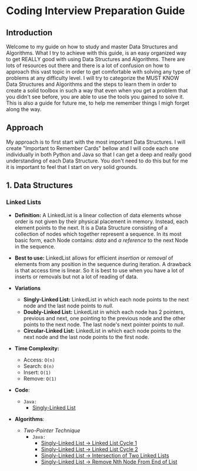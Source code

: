 # Coding Interview Preparation Guide

## Introduction

Welcome to my guide on how to study and master Data Structures and Algorithms. What I try to achieve with this guide, is an easy organized way to get REALLY good with using Data Structures and Algorithms. There are lots of resources out there and there is a lot of confusion on how to approach this vast topic in order to get comfortable with solving any type of problems at any difficulty level. I will try to categorize the MUST KNOW Data Structures and Algorithms and the steps to learn them in order to create a solid toolbox in such a way that even when you get a problem that you didn't see before, you are able to use the tools you gained to solve it.
This is also a guide for future me, to help me remember things I migh forget along the way.

## Approach

My approach is to first start with the most important Data Structures. I will create "Important to Remember Cards" bellow and I will code each one individually in both Python and Java so that I can get a deep and really good understanding of each Data Structure. You don't need to do this but for me it is important to feel that I start on very solid grounds.

## 1. Data Structures

### Linked Lists

- **Definition:** A LinkedList is a linear collection of data elements whose order is not given by their physical placement in memory. Instead, each element points to the next. It is a Data Structure consisting of a collection of nodes which together represent a sequence. In its most basic form, each Node contains: _data_ and _a reference_ to the next Node in the sequence.

- **Best to use:** LinkedList allows for efficient _insertion_ or _removal_ of elements from any position in the sequence during iteration. A drawback is that access time is linear. So it is best to use when you have a lot of inserts or removals but not a lot of reading of data.

- **Variations**

  - **Singly-Linked List:** LinkedList in which each node points to the next node and the last node points to _null_.
  - **Doubly-Linked List:** LinkedList in which each node has 2 pointers, previous and next, one pointing to the previous node and the other points to the next node. The last node's next pointer points to _null_.
  - **Circular-Linked List:** LinkedList in which each node points to the next node and the last node points to the first node.

- **Time Complexity:**

  - Access: `O(n)`
  - Search: `O(n)`
  - Insert: `O(1)`
  - Remove: `O(1)`

- **Code**:

  - `Java:`
    - [Singly-Linked List](https://github.com/andreivisan/interviews/blob/master/datastructures/linkedlist/java/impl/LinkedList.java)

- **Algorithms**:
  - _Two-Pointer Technique_
    - `Java:`
      - [Singly-Linked List -> Linked List Cycle 1]()
      - [Singly-Linked List -> Linked List Cycle 2]()
      - [Singly-Linked List -> Intersection of Two Linked Lists]()
      - [Singly-Linked List -> Remove Nth Node From End of List]()
